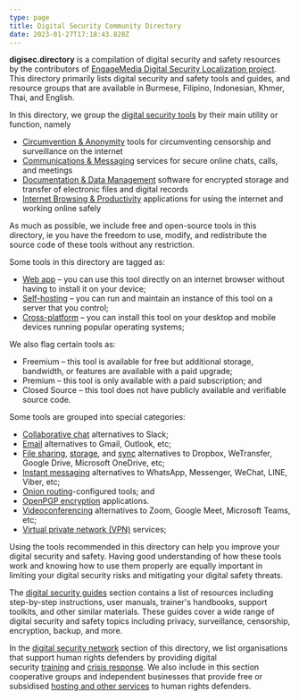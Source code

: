```yaml
---
type: page
title: Digital Security Community Directory
date: 2023-01-27T17:18:43.828Z
---
```

**digisec.directory** is a compilation of digital security and safety resources by the contributors of [EngageMedia Digital Security Localization project](https://engagemedia.org/projects/localization/). This directory primarily lists digital security and safety tools and guides, and resource groups that are available in Burmese, Filipino, Indonesian, Khmer, Thai, and English.

In this directory, we group the [digital security tools](/categories/digital-security-tools/) by their main utility or function, namely

* [Circumvention & Anonymity](/tags/circumvention-anonymity/) tools for circumventing censorship and surveillance on the internet
* [Communications & Messaging](/tags/communications-messaging/) services for secure online chats, calls, and meetings
* [Documentation & Data Management](/tags/documentation-data-management/) software for encrypted storage and transfer of electronic files and digital records
* [Internet Browsing & Productivity](/tags/productivity-internet-browsing/) applications for using the internet and working online safely

As much as possible, we include free and open-source tools in this directory, ie you have the freedom to use, modify, and redistribute the source code of these tools without any restriction. 

Some tools in this directory are tagged as:

* [Web app](/tags/web-app/) – you can use this tool directly on an internet browser without having to install it on your device;
* [Self-hosting](/tags/self-hosting/) – you can run and maintain an instance of this tool on a server that you control;
* [Cross-platform](/tags/cross-platform/) – you can install this tool on your desktop and mobile devices running popular operating systems;

We also flag certain tools as:

* Freemium – this tool is available for free but additional storage, bandwidth, or features are available with a paid upgrade;
* Premium – this tool is only available with a paid subscription; and
* Closed Source – this tool does not have publicly available and verifiable source code.

Some tools are grouped into special categories:

* [Collaborative chat](/categories/collaborative-chat) alternatives to Slack;
* [Email](/categories/file-sync) alternatives to Gmail, Outlook, etc;
* [File sharing](/categories/file-sharing), [storage](/categories/file-storage), and [sync](/categories/file-sync) alternatives to Dropbox, WeTransfer, Google Drive, Microsoft OneDrive, etc;
* [Instant messaging](/categories/instant-messaging) alternatives to WhatsApp, Messenger, WeChat, LINE, Viber, etc;
* [Onion routing](/categories/onion-routing)-configured tools; and
* [OpenPGP encryption](/categories/openpgp-encryption) applications.
* [Videoconferencing](/categories/videoconferencing) alternatives to Zoom, Google Meet, Microsoft Teams, etc;
* [Virtual private network (VPN)](/categories/virtual-private-network) services;

Using the tools recommended in this directory can help you improve your digital security and safety. Having good understanding of how these tools work and knowing how to use them properly are equally important in limiting your digital security risks and mitigating your digital safety threats.

The [digital security guides](/categories/digital-security-guides/) section contains a list of resources including step-by-step instructions, user manuals, trainer's handbooks, support toolkits, and other similar materials. These guides cover a wide range of digital security and safety topics including privacy, surveillance, censorship, encryption, backup, and more.

In the [digital security network](/categories/digital-security-network/) section of this directory, we list organisations that support human rights defenders by providing digital security [training](/categories/digital-security-trainers/) and [crisis response](/categories/digital-security-crisis-responders/). We also include in this section cooperative groups and independent businesses that provide free or subsidised [hosting and other services](/categories/digital-security-service-providers/) to human rights defenders.